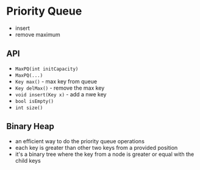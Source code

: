 # Priority Queue

 - insert
 - remove maximum

## API

 - `MaxPQ(int initCapacity)`
 - `MaxPQ(...)`
 - `Key max()` - max key from queue
 - `Key delMax()` - remove the max key
 - `void insert(Key x)` - add a nwe key
 - `bool isEmpty()`
 - `int size()`

## Binary Heap

 - an efficient way to do the priority queue operations
 - each key is greater than other two keys from a provided position
 - it's a binary tree where the key from a node is greater or equal with the child keys
